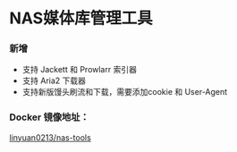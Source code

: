 # NAS媒体库管理工具

### 新增
- 支持 Jackett 和 Prowlarr 索引器
- 支持 Aria2 下载器
- 支持新版馒头刷流和下载，需要添加cookie 和 User-Agent 


### Docker 镜像地址：
[linyuan0213/nas-tools](https://hub.docker.com/r/linyuan0213/nas-tools)
